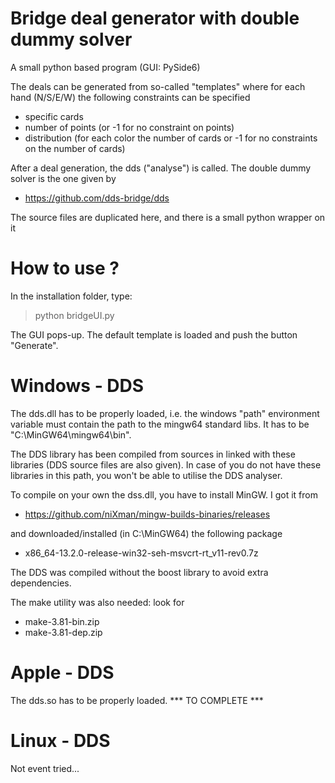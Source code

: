 # Bridge deal generator with double dummy solver

A small python based program (GUI: PySide6)

The deals can be generated from so-called "templates" where for each hand (N/S/E/W) the following constraints can be specified
  - specific cards
  - number of points (or -1 for no constraint on points)
  - distribution (for each color the number of cards or -1 for no constraints on the number of cards)

After a deal generation, the dds ("analyse") is called.
The double dummy solver is the one given by

- https://github.com/dds-bridge/dds

The source files are duplicated here, and there is a small python wrapper on it

How to use ?
============

In the installation folder, type:

> python bridgeUI.py

The GUI pops-up. The default template is loaded and push the button "Generate".


Windows - DDS
=============

The dds.dll has to be properly loaded, i.e. the windows "path" environment variable must contain the path to the mingw64 standard libs. It has to be "C:\\MinGW64\\mingw64\\bin". 

The DDS library has been compiled from sources in linked with these libraries (DDS source files are also given). 
In case of you do not have these libraries in this path, you won't be able to utilise the DDS analyser.

To compile on your own the dss.dll, you have to install MinGW. I got it from
- https://github.com/niXman/mingw-builds-binaries/releases

and downloaded/installed (in C:\\MinGW64) the following package
- x86_64-13.2.0-release-win32-seh-msvcrt-rt_v11-rev0.7z

The DDS was compiled without the boost library to avoid extra dependencies.

The make utility was also needed: look for
- make-3.81-bin.zip
- make-3.81-dep.zip

Apple - DDS
===========

The dds.so has to be properly loaded.  *** TO COMPLETE ***

Linux - DDS
===========

Not event tried...
